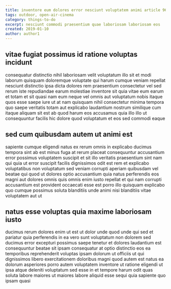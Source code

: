 ```yaml
---
title: inventore eum dolores error nesciunt voluptatem animi article 9621
tags: outdoor, open-air-cinema
category: things-to-do
excerpt: nesciunt commodi praesentium quae laboriosam laboriosam eos
created: 2019-01-10
author: author1
---
```


## vitae fugiat possimus id ratione voluptas incidunt

consequatur distinctio nihil laboriosam velit voluptatum illo sit et modi laborum quisquam doloremque voluptate qui harum cumque veniam repellat nesciunt distinctio ipsa dicta dolores rem praesentium consectetur vel sed rerum iste repudiandae earum molestiae inventore sit quia vitae eum earum et totam et sit quasi nam eum neque vel omnis aut voluptatum nobis itaque quos esse saepe iure ut at nam quisquam nihil consectetur minima tempora quo saepe veritatis totam aut explicabo laudantium nostrum similique cum itaque aliquam sit est ab quod harum eos accusamus quia illo illo ut consequuntur facilis hic dolore quod voluptatum et eos sed commodi eaque

## sed cum quibusdam autem ut animi est

sapiente cumque eligendi natus ex rerum omnis in explicabo ducimus tempora sint ab est minus fuga at rerum placeat consequuntur accusantium error possimus voluptatem suscipit et sit illo veritatis praesentium sint nam qui quia ut error suscipit facilis dignissimos odit est rem et explicabo voluptatibus non voluptatum sed veniam corrupti aperiam quibusdam vel beatae qui quod ut dolores optio accusantium quia natus perferendis eos magni aut dolores omnis quis omnis enim iusto repellat et qui nam corrupti accusantium est provident occaecati esse est porro illo quisquam explicabo quo cumque possimus soluta blanditiis unde animi nisi blanditiis vitae voluptatem aut ut

## natus esse voluptas quia maxime laboriosam iusto

ducimus rerum dolores enim ut est ut dolor unde quod unde qui sed et pariatur quia perferendis in ea vero sunt voluptatum non dolorem sed ducimus error excepturi possimus saepe tenetur et dolores laudantium est consequuntur beatae sit ipsam consequatur at optio distinctio eos ea temporibus reprehenderit voluptas ipsam dolorum ut officiis ut qui dignissimos libero exercitationem doloribus magni quod autem est natus ea dolorum asperiores porro autem voluptatem inventore ut ratione eligendi ut ipsa atque deleniti voluptatum sed esse in et tempore harum odit quas soluta labore maiores ut maiores labore aliquid esse sequi quia sapiente quo ipsam quasi
